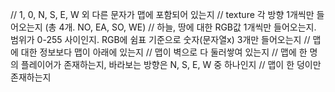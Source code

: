 // 1, 0, N, S, E, W 외 다른 문자가 맵에 포함되어 있는지
// texture 각 방향 1개씩만 들어오는지 (총 4개. NO, EA, SO, WE)
// 하늘, 땅에 대한 RGB값 1개씩만 들어오는지. 범위가 0-255 사이인지. RGB에 쉼표 기준으로 숫자(문자열x) 3개만 들어오는지
// 맵에 대한 정보보다 맵이 아래에 있는지
// 맵이 벽으로 다 둘러쌓여 있는지
// 맵에 한 명의 플레이어가 존재하는지, 바라보는 방향은 N, S, E, W 중 하나인지
// 맵이 한 덩이만 존재하는지